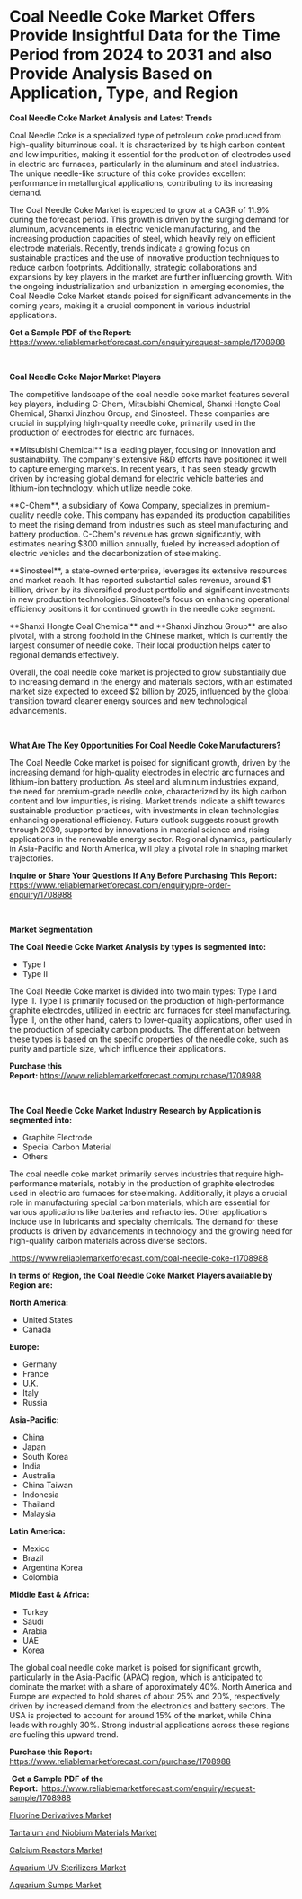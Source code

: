<p><h1>Coal Needle Coke Market Offers Provide Insightful Data for the Time Period from 2024 to 2031 and also Provide Analysis Based on Application, Type, and Region</h1></p><p><strong>Coal Needle Coke Market Analysis and Latest Trends</strong></p>
<p><p>Coal Needle Coke is a specialized type of petroleum coke produced from high-quality bituminous coal. It is characterized by its high carbon content and low impurities, making it essential for the production of electrodes used in electric arc furnaces, particularly in the aluminum and steel industries. The unique needle-like structure of this coke provides excellent performance in metallurgical applications, contributing to its increasing demand.</p><p>The Coal Needle Coke Market is expected to grow at a CAGR of 11.9% during the forecast period. This growth is driven by the surging demand for aluminum, advancements in electric vehicle manufacturing, and the increasing production capacities of steel, which heavily rely on efficient electrode materials. Recently, trends indicate a growing focus on sustainable practices and the use of innovative production techniques to reduce carbon footprints. Additionally, strategic collaborations and expansions by key players in the market are further influencing growth. With the ongoing industrialization and urbanization in emerging economies, the Coal Needle Coke Market stands poised for significant advancements in the coming years, making it a crucial component in various industrial applications.</p></p>
<p><strong>Get a Sample PDF of the Report:&nbsp;</strong> <a href="https://www.reliablemarketforecast.com/enquiry/request-sample/1708988?utm_campaign=1788&utm_medium=2&utm_source=Github&utm_content=ia&utm_term=21102024&utm_id=coal-needle-coke">https://www.reliablemarketforecast.com/enquiry/request-sample/1708988</a></p>
<p>&nbsp;</p>
<p><strong>Coal Needle Coke Major Market Players</strong></p>
<p><p>The competitive landscape of the coal needle coke market features several key players, including C-Chem, Mitsubishi Chemical, Shanxi Hongte Coal Chemical, Shanxi Jinzhou Group, and Sinosteel. These companies are crucial in supplying high-quality needle coke, primarily used in the production of electrodes for electric arc furnaces.</p><p>**Mitsubishi Chemical** is a leading player, focusing on innovation and sustainability. The company's extensive R&D efforts have positioned it well to capture emerging markets. In recent years, it has seen steady growth driven by increasing global demand for electric vehicle batteries and lithium-ion technology, which utilize needle coke.</p><p>**C-Chem**, a subsidiary of Kowa Company, specializes in premium-quality needle coke. This company has expanded its production capabilities to meet the rising demand from industries such as steel manufacturing and battery production. C-Chem's revenue has grown significantly, with estimates nearing $300 million annually, fueled by increased adoption of electric vehicles and the decarbonization of steelmaking.</p><p>**Sinosteel**, a state-owned enterprise, leverages its extensive resources and market reach. It has reported substantial sales revenue, around $1 billion, driven by its diversified product portfolio and significant investments in new production technologies. Sinosteel’s focus on enhancing operational efficiency positions it for continued growth in the needle coke segment.</p><p>**Shanxi Hongte Coal Chemical** and **Shanxi Jinzhou Group** are also pivotal, with a strong foothold in the Chinese market, which is currently the largest consumer of needle coke. Their local production helps cater to regional demands effectively.</p><p>Overall, the coal needle coke market is projected to grow substantially due to increasing demand in the energy and materials sectors, with an estimated market size expected to exceed $2 billion by 2025, influenced by the global transition toward cleaner energy sources and new technological advancements.</p></p>
<p>&nbsp;</p>
<p><strong>What Are The Key Opportunities For Coal Needle Coke Manufacturers?</strong></p>
<p><p>The Coal Needle Coke market is poised for significant growth, driven by the increasing demand for high-quality electrodes in electric arc furnaces and lithium-ion battery production. As steel and aluminum industries expand, the need for premium-grade needle coke, characterized by its high carbon content and low impurities, is rising. Market trends indicate a shift towards sustainable production practices, with investments in clean technologies enhancing operational efficiency. Future outlook suggests robust growth through 2030, supported by innovations in material science and rising applications in the renewable energy sector. Regional dynamics, particularly in Asia-Pacific and North America, will play a pivotal role in shaping market trajectories.</p></p>
<p><strong>Inquire or Share Your Questions If Any Before Purchasing This Report:</strong> <a href="https://www.reliablemarketforecast.com/enquiry/pre-order-enquiry/1708988?utm_campaign=1788&utm_medium=2&utm_source=Github&utm_content=ia&utm_term=21102024&utm_id=coal-needle-coke">https://www.reliablemarketforecast.com/enquiry/pre-order-enquiry/1708988</a></p>
<p>&nbsp;</p>
<p><strong>Market Segmentation</strong></p>
<p><strong>The Coal Needle Coke Market Analysis by types is segmented into:</strong></p>
<p><ul><li>Type I</li><li>Type II</li></ul></p>
<p><p>The Coal Needle Coke market is divided into two main types: Type I and Type II. Type I is primarily focused on the production of high-performance graphite electrodes, utilized in electric arc furnaces for steel manufacturing. Type II, on the other hand, caters to lower-quality applications, often used in the production of specialty carbon products. The differentiation between these types is based on the specific properties of the needle coke, such as purity and particle size, which influence their applications.</p></p>
<p><strong>Purchase this Report:&nbsp;</strong><a href="https://www.reliablemarketforecast.com/purchase/1708988?utm_campaign=1788&utm_medium=2&utm_source=Github&utm_content=ia&utm_term=21102024&utm_id=coal-needle-coke">https://www.reliablemarketforecast.com/purchase/1708988</a></p>
<p>&nbsp;</p>
<p><strong>The Coal Needle Coke Market Industry Research by Application is segmented into:</strong></p>
<p><ul><li>Graphite Electrode</li><li>Special Carbon Material</li><li>Others</li></ul></p>
<p><p>The coal needle coke market primarily serves industries that require high-performance materials, notably in the production of graphite electrodes used in electric arc furnaces for steelmaking. Additionally, it plays a crucial role in manufacturing special carbon materials, which are essential for various applications like batteries and refractories. Other applications include use in lubricants and specialty chemicals. The demand for these products is driven by advancements in technology and the growing need for high-quality carbon materials across diverse sectors.</p></p>
<p><a href="https://www.reliablemarketforecast.com/coal-needle-coke-r1708988?utm_campaign=1788&utm_medium=2&utm_source=Github&utm_content=ia&utm_term=21102024&utm_id=coal-needle-coke">&nbsp;https://www.reliablemarketforecast.com/coal-needle-coke-r1708988</a></p>
<p><strong>In terms of Region, the Coal Needle Coke Market Players available by Region are:</strong></p>
<p>
    <p> <strong> North America: </strong>
        <ul>
            <li>United States</li>
            <li>Canada</li>
        </ul>
        </p> 
    <p> <strong> Europe: </strong>
        <ul>
            <li>Germany</li>
            <li>France</li>
            <li>U.K.</li>
            <li>Italy</li>
            <li>Russia</li>
        </ul>
        </p> 
    <p> <strong> Asia-Pacific: </strong>
        <ul>
            <li>China</li>
            <li>Japan</li>
            <li>South Korea</li>
            <li>India</li>
            <li>Australia</li>
            <li>China Taiwan</li>
            <li>Indonesia</li>
            <li>Thailand</li>
            <li>Malaysia</li>
        </ul>
        </p> 
    <p> <strong> Latin America: </strong>
        <ul>
            <li>Mexico</li>
            <li>Brazil</li>
            <li>Argentina Korea</li>
            <li>Colombia</li>
        </ul>
        </p> 
    <p> <strong> Middle East & Africa: </strong>
        <ul>
            <li>Turkey</li>
            <li>Saudi</li>
            <li>Arabia</li>
            <li>UAE</li>
            <li>Korea</li>
        </ul>
    </p>
    </p>
<p><p>The global coal needle coke market is poised for significant growth, particularly in the Asia-Pacific (APAC) region, which is anticipated to dominate the market with a share of approximately 40%. North America and Europe are expected to hold shares of about 25% and 20%, respectively, driven by increased demand from the electronics and battery sectors. The USA is projected to account for around 15% of the market, while China leads with roughly 30%. Strong industrial applications across these regions are fueling this upward trend.</p></p>
<p><strong>Purchase this Report: </strong><a href="https://www.reliablemarketforecast.com/purchase/1708988?utm_campaign=1788&utm_medium=2&utm_source=Github&utm_content=ia&utm_term=21102024&utm_id=coal-needle-coke">https://www.reliablemarketforecast.com/purchase/1708988</a></p>
<p>&nbsp;<strong>Get a Sample PDF of the Report:&nbsp;&nbsp;</strong><a href="https://www.reliablemarketforecast.com/enquiry/request-sample/1708988?utm_campaign=1788&utm_medium=2&utm_source=Github&utm_content=ia&utm_term=21102024&utm_id=coal-needle-coke">https://www.reliablemarketforecast.com/enquiry/request-sample/1708988</a></p>
<p><strong></strong></p>
<p><p><a href="https://www.linkedin.com/pulse/market-insights-global-fluorine-derivatives-forecast-innovation-azz3c?utm_campaign=1788&utm_medium=2&utm_source=Github&utm_content=ia&utm_term=21102024&utm_id=coal-needle-coke">Fluorine Derivatives Market</a></p><p><a href="https://github.com/BesaLoshi2000/Market-Research-Report-List-1/blob/main/tantalum-and-niobium-materials-market.md?utm_campaign=1788&utm_medium=2&utm_source=Github&utm_content=ia&utm_term=21102024&utm_id=coal-needle-coke">Tantalum and Niobium Materials Market</a></p><p><a href="https://www.linkedin.com/pulse/mapping-calcium-reactors-market-trends-challenges-breakthroughs-o873c?utm_campaign=1788&utm_medium=2&utm_source=Github&utm_content=ia&utm_term=21102024&utm_id=coal-needle-coke">Calcium Reactors Market</a></p><p><a href="https://www.linkedin.com/pulse/global-aquarium-uv-sterilizers-market-focus-product-type-tube-qig5c?utm_campaign=1788&utm_medium=2&utm_source=Github&utm_content=ia&utm_term=21102024&utm_id=coal-needle-coke">Aquarium UV Sterilizers Market</a></p><p><a href="https://www.linkedin.com/pulse/aquarium-sumps-market-research-report-forecast-growth-prospects-monvc?utm_campaign=1788&utm_medium=2&utm_source=Github&utm_content=ia&utm_term=21102024&utm_id=coal-needle-coke">Aquarium Sumps Market</a></p></p>